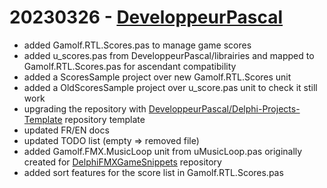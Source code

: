 # 20230326 - [DeveloppeurPascal](https://github.com/DeveloppeurPascal)

* added Gamolf.RTL.Scores.pas to manage game scores
* added u_scores.pas from DeveloppeurPascal/librairies and mapped to Gamolf.RTL.Scores.pas for ascendant compatibility
* added a ScoresSample project over new Gamolf.RTL.Scores unit
* added a OldScoresSample project over u_score.pas unit to check it still work
* upgrading the repository with [DeveloppeurPascal/Delphi-Projects-Template](https://github.com/DeveloppeurPascal/Delphi-Projects-Template) repository template
* updated FR/EN docs
* updated TODO list (empty => removed file)
* added Gamolf.FMX.MusicLoop unit from uMusicLoop.pas originally created for [DelphiFMXGameSnippets](https://github.com/DeveloppeurPascal/DelphiFMXGameSnippets) repository
* added sort features for the score list in Gamolf.RTL.Scores.pas
